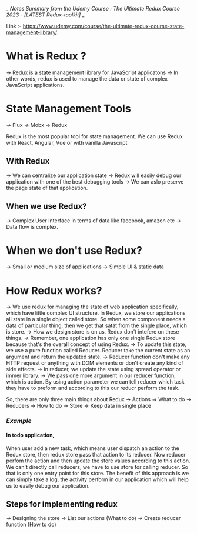 **_* Notes Summary from the Udemy Course : The Ultimate Redux Course 2023 - [LATEST Redux-toolkit] *_**

Link :- https://www.udemy.com/course/the-ultimate-redux-course-state-management-library/

# What is Redux ?

-> Redux is a state management library for JavaScript applicatons
-> In other words, redux is used to manage the data or state of complex JavaScript applications.

# State Management Tools

-> Flux
-> Mobx
-> Redux

Redux is the most popular tool for state management. We can use Redux with React, Angular, Vue or with vanilla Javascript

## With Redux

-> We can centralize our application state
-> Redux will easily debug our application with one of the best debugging tools
-> We can aslo preserve the page state of that application.

## When we use Redux?

-> Complex User Interface in terms of data like facebook, amazon etc
-> Data flow is complex.

# When we don't use Redux?

-> Small or medium size of applications
-> Simple UI & static data

# How Redux works?

-> We use redux for managing the state of web application specifically, which have little complex UI structure. In Redux, we store our applications all state in a single object called store. So when some component needs a data of particular thing, then we get that satat from the single place, which is store.
-> How we design store is on us. Redux don't intefere on these things.
-> Remember, one application has only one single Redux store because that's the overall concept of using Redux.
-> To update this state, we use a pure function called Reducer. Reducer take the current state as an argument and return the updated state.
-> Reducer function don't make any HTTP request or anything with DOM elements or don't create any kind of side effects.
-> In reducer, we update the state using spread operator or immer library.
-> We pass one more argument in our reducer function, which is action. By using action parameter we can tell reducer which task they have to preform and according to this our reducr perform the task.

So, there are only three main things about Redux
-> Actions => What to do
-> Reducers => How to do
-> Store => Keep data in single place

### **_Example_**

#### In todo application,

When user add a new task, which means user dispatch an action to the Redux store, then redux store pass that action to its reducer. Now reducer perfom the action and then update the store values according to this action.
We can't directly call reducers, we have to use store for calling reducer. So that is only one entry point for this store.
The benefit of this approach is we can simply take a log, the activity perform in our application which will help us to easily debug our application.

## Steps for implementing redux

-> Designing the store
-> List our actions (What to do)
-> Create reducer function (How to do)
